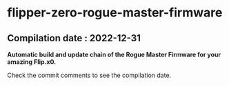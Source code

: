 # flipper-zero-rogue-master-firmware
## Compilation date : 2022-12-31
**Automatic build and update chain of the Rogue Master Firmware for your amazing Flip.x0.**

Check the commit comments to see the compilation date.
